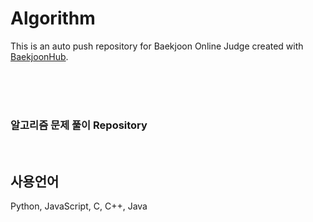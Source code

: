 # Algorithm
This is an auto push repository for Baekjoon Online Judge created with [BaekjoonHub](https://github.com/BaekjoonHub/BaekjoonHub).

<br>
<br>
<br>

### 알고리즘 문제 풀이 Repository

<br>

## 사용언어
Python, JavaScript, C, C++, Java
